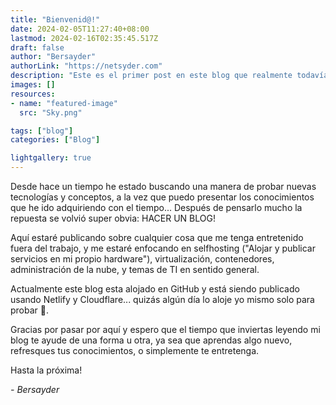 ```yaml
---
title: "Bienvenid@!"
date: 2024-02-05T11:27:40+08:00
lastmod: 2024-02-16T02:35:45.517Z
draft: false
author: "Bersayder"
authorLink: "https://netsyder.com"
description: "Este es el primer post en este blog que realmente todavía no se para que es XD"
images: []
resources:
- name: "featured-image"
  src: "Sky.png"

tags: ["blog"]
categories: ["Blog"]

lightgallery: true
---
```

Desde hace un tiempo he estado buscando una manera de probar nuevas tecnologías y conceptos, a la vez que puedo presentar los conocimientos que he ido adquiriendo con el tiempo... Después de pensarlo mucho la repuesta se volvió super obvia: HACER UN BLOG!<!--more-->

Aquí estaré publicando sobre cualquier cosa que me tenga entretenido fuera del trabajo, y me estaré enfocando en selfhosting ("Alojar y publicar servicios en mi propio hardware"), virtualización, contenedores, administración de la nube, y temas de TI en sentido general.

Actualmente este blog esta alojado en GitHub y está siendo publicado usando Netlify y Cloudflare... quizás algún día lo aloje yo mismo solo para probar 🤣.

Gracias por pasar por aquí y espero que el tiempo que inviertas leyendo mi blog te ayude de una forma u otra, ya sea que aprendas algo nuevo, refresques tus conocimientos, o simplemente te entretenga.

Hasta la próxima!

_- Bersayder_